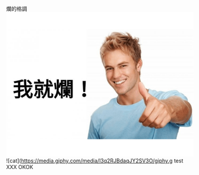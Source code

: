 爛的格調
![good](./image/爛到不行.gif)
![cat](https://media.giphy.com/media/l3q2RJBdaqJY2SV3O/giphy.g
test XXX
OKOK